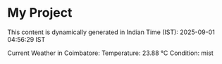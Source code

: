 # My Project

This content is dynamically generated in Indian Time (IST): 2025-09-01 04:56:29 IST


Current Weather in Coimbatore:
Temperature: 23.88 °C
Condition: mist

